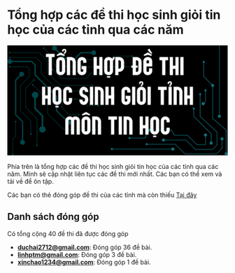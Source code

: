 # Tổng hợp các đề thi học sinh giỏi tin học của các tỉnh qua các năm

<p align="center"> <img src="https://github.com/zukahai/HaiZuka/blob/master/Images/provincial-informatics-exam-questions.png" alt="bg" /> </p>

Phía trên là tổng hợp các đề thi học sinh giỏi tin học của các tỉnh qua các năm. Mình sẽ cập nhật liên tục các đề thi mới nhất. Các bạn có thể xem và tải về để ôn tập.

Các bạn có thẻ đóng góp đề thi của các tỉnh mà còn thiếu [Tại đây](https://forms.gle/AeP6nuRsy4whT1rF7)

## Danh sách đóng góp

Có tổng cộng 40 đề thi đã được đóng góp

- **duchai2712@gmail.com**: Đóng góp 36 đề bài. 
- **linhptm@gmail.com**: Đóng góp 3 đề bài. 
- **xinchao1234@gmail.com**: Đóng góp 1 đề bài. 

